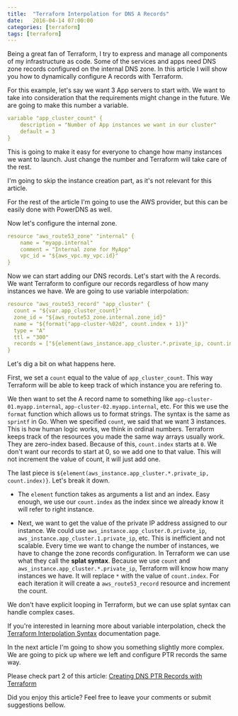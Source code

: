 ```yaml
---
title:  "Terraform Interpolation for DNS A Records"
date:   2016-04-14 07:00:00
categories: [terraform]
tags: [terraform]
---
```


Being a great fan of Terraform, I try to express and manage all components of my infrastructure as code. Some of the services and apps need DNS zone records configured on the internal DNS zone. In this article I will show you how to dynamically configure A records with Terraform.

For this example, let's say we want 3 App servers to start with. We want to take into consideration that the requirements might change in the future. We are going to make this number a variable.

```yaml
variable "app_cluster_count" {
    description = "Number of App instances we want in our cluster"
    default = 3
}
```

This is going to make it easy for everyone to change how many instances we want to launch. Just change the number and Terraform will take care of the rest.

I'm going to skip the instance creation part, as it's not relevant for this article.

For the rest of the article I'm going to use the AWS provider, but this can be easily done with PowerDNS as well.

Now let's configure the internal zone.

```yaml
resource "aws_route53_zone" "internal" {
    name = "myapp.internal"
    comment = "Internal zone for MyApp"
    vpc_id = "${aws_vpc.my_vpc.id}"
}
```

Now we can start adding our DNS records. Let's start with the A records. We want Terraform to configure our records regardless of how many instances we have. We are going to use variable interpolation:

```yaml
resource "aws_route53_record" "app_cluster" {
  count = "${var.app_cluster_count}"
  zone_id = "${aws_route53_zone.internal.zone_id}"
  name = "${format("app-cluster-%02d", count.index + 1)}"
  type = "A"
  ttl = "300"
  records = ["${element(aws_instance.app_cluster.*.private_ip, count.index)}"]
}
```

Let's dig a bit on what happens here.

First, we set a `count` equal to the value of `app_cluster_count`. This way Terraform will be able to keep track of which instance you are refering to.

We then want to set the A record name to something like `app-cluster-01.myapp.internal`, `app-cluster-02.myapp.internal`, etc. For this we use the `format` function which allows us to format strings. The syntax is the same as `sprintf` in Go. When we specified `count`, we said that we want 3 instances. This is how human logic works, we think in ordinal numbers. Terraform keeps track of the resources you made the same way arrays usually work. They are zero-index based. Because of this, `count.index` starts at `0`. We don't want our records to start at 0, so we add one to that value. This will not increment the value of count, it will just add one.

The last piece is `${element(aws_instance.app_cluster.*.private_ip, count.index)}`. Let's break it down.

* The `element` function takes as arguments a list and an index. Easy enough, we use our `count.index` as the index since we already know it will refer to right instance.

* Next, we want to get the value of the private IP address assigned to our instance. We could use `aws_instance.app_cluster.0.private_ip`, `aws_instance.app_cluster.1.private_ip`, etc. This is inefficient and not scalable. Every time we want to change the number of instances, we have to change the zone records configuration. In Terraform we can use what they call the **splat syntax**. Because we use `count` and `aws_instance.app_cluster.*.private_ip`, Terraform will know how many instances we have. It will replace `*` with the value of `count.index`. For each iteration it will create a `aws_route53_record` resource and increment the count.

We don't have explicit looping in Terraform, but we can use splat syntax can handle complex cases.

If you're interested in learning more about variable interpolation, check the [Terraform Interpolation Syntax][tf-interpolation] documentation page.

In the next article I'm going to show you something slightly more complex. We are going to pick up where we left and configure PTR records the same way.

Please check part 2 of this article: [Creating DNS PTR Records with Terraform][next-article]

Did you enjoy this article? Feel free to leave your comments or submit suggestions bellow.

[tf-interpolation]: https://www.terraform.io/docs/configuration/interpolation.html
[next-article]: https://liviu.io/2016/terraform-interpolation-dns-ptr-records/
